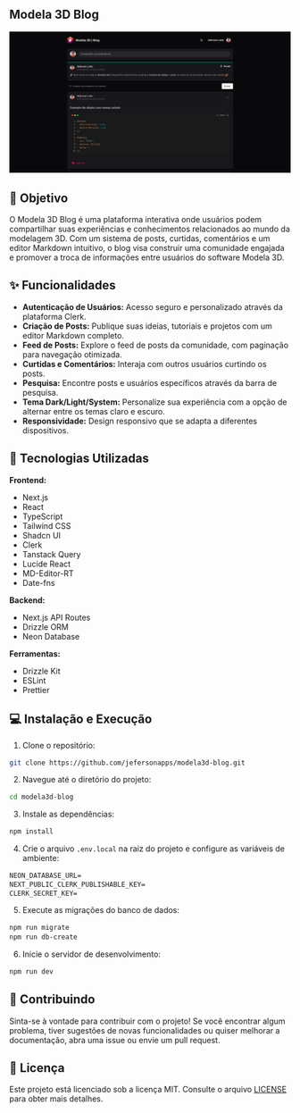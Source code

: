 ## Modela 3D Blog

<div align="center">
  <img src="public/assets/screenshot.png" alt="Demonstração da aplicação">
</div>

## 🎯 Objetivo

O Modela 3D Blog é uma plataforma interativa onde usuários podem compartilhar suas experiências e conhecimentos relacionados ao mundo da modelagem 3D. Com um sistema de posts, curtidas, comentários e um editor Markdown intuitivo, o blog visa construir uma comunidade engajada e promover a troca de informações entre usuários do software Modela 3D.

## ✨ Funcionalidades

- **Autenticação de Usuários:** Acesso seguro e personalizado através da plataforma Clerk.
- **Criação de Posts:** Publique suas ideias, tutoriais e projetos com um editor Markdown completo.
- **Feed de Posts:** Explore o feed de posts da comunidade, com paginação para navegação otimizada.
- **Curtidas e Comentários:** Interaja com outros usuários curtindo os posts.
- **Pesquisa:** Encontre posts e usuários específicos através da barra de pesquisa.
- **Tema Dark/Light/System:** Personalize sua experiência com a opção de alternar entre os temas claro e escuro.
- **Responsividade:** Design responsivo que se adapta a diferentes dispositivos.

## 🚀 Tecnologias Utilizadas

**Frontend:**

- Next.js
- React
- TypeScript
- Tailwind CSS
- Shadcn UI
- Clerk
- Tanstack Query
- Lucide React
- MD-Editor-RT
- Date-fns

**Backend:**

- Next.js API Routes
- Drizzle ORM
- Neon Database

**Ferramentas:**

- Drizzle Kit
- ESLint
- Prettier

## 💻 Instalação e Execução

1. Clone o repositório:

```bash
git clone https://github.com/jefersonapps/modela3d-blog.git
```

2. Navegue até o diretório do projeto:

```bash
cd modela3d-blog
```

3. Instale as dependências:

```bash
npm install
```

4. Crie o arquivo `.env.local` na raiz do projeto e configure as variáveis de ambiente:

```
NEON_DATABASE_URL=
NEXT_PUBLIC_CLERK_PUBLISHABLE_KEY=
CLERK_SECRET_KEY=
```

5. Execute as migrações do banco de dados:

```bash
npm run migrate
npm run db-create
```

6. Inicie o servidor de desenvolvimento:

```bash
npm run dev
```

## 🤝 Contribuindo

Sinta-se à vontade para contribuir com o projeto! Se você encontrar algum problema, tiver sugestões de novas funcionalidades ou quiser melhorar a documentação, abra uma issue ou envie um pull request.

## 📝 Licença

Este projeto está licenciado sob a licença MIT. Consulte o arquivo [LICENSE](LICENSE) para obter mais detalhes.
